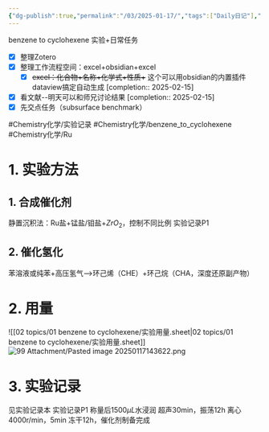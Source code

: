 ```yaml
---
{"dg-publish":true,"permalink":"/03/2025-01-17/","tags":["Daily日记"],"noteIcon":"","created":"2025-01-31T00:35","updated":"2025-07-01T13:38"}
---
```


benzene to cyclohexene
实验+日常任务
- [x] 整理Zotero
- [x] 整理工作流程空间：excel+obsidian+excel
    - [x] ~~excel：化合物+名称+化学式+性质+~~ 这个可以用obsidian的内置插件dataview搞定自动生成 [completion:: 2025-02-15]
- [x] 看文献--明天可以和师兄讨论结果 [completion:: 2025-02-15]
- [x] 先交点任务（subsurface benchmark）

#Chemistry化学/实验记录 
#Chemistry化学/benzene_to_cyclohexene
#Chemistry化学/Ru
# 1. 实验方法
## 1. 合成催化剂
静置沉积法：Ru盐+锰盐/钼盐+$ZrO_{2}$，控制不同比例
    实验记录P1
## 2. 催化氢化
苯溶液或纯苯+高压氢气-->环己烯（CHE）+环己烷（CHA，深度还原副产物）
# 2. 用量
![[02 topics/01 benzene to cyclohexene/实验用量.sheet\|02 topics/01 benzene to cyclohexene/实验用量.sheet]]
![99 Attachment/Pasted image 20250117143622.png](/img/user/99%20Attachment/Pasted%20image%2020250117143622.png)
# 3. 实验记录
见实验记录本
    实验记录P1
称量后$1500\mu L$水浸润
超声30min，振荡12h
离心4000r/min，5min
冻干12h，催化剂制备完成